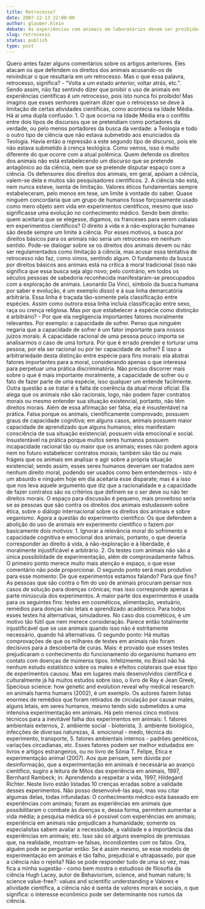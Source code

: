 ```yaml
---
title: Retrocesso?
date: 2007-12-13 22:00:00
author: glauber.klein
debate: As experiências com animais em laboratórios devem ser proibidas?
slug: retrocesso
status: publish 
type: post
---
```


Quero antes fazer alguns comentários sobre os artigos anteriores. Eles atacam os que defendem os direitos dos animais acusando-os de reivindicar o que resultaria em um retrocesso. Mas o que essa palavra, retrocesso, significa? - "Volta a um estado anterior, voltar atrás, etc.". Sendo assim, não faz sentindo dizer que proibir o uso de animais em experiências científicas é um retrocesso, pois isto nunca foi proibido! Mas imagino que esses senhores queiram dizer que o retrocesso se deve à limitação de certas atividades científicas, como acontecia na Idade Média. Há aí uma dupla confusão: 1. O que ocorria na Idade Média era o conflito entre dois tipos de discursos que se pretendiam como portadores da verdade, ou pelo menos portadores da busca da verdade: a Teologia e todo o outro tipo de ciência que não estava submetido aos enunciados da Teologia. Havia então a repressão a este segundo tipo de discurso, pois ele não estava submetido à crença teológica. Como vemos, isso é muito diferente do que ocorre com a atual polêmica. Quem defende os direitos dos animais não está estabelecendo um discurso que se pretende antagônico ao da ciência, nem que se pretende disputar espaço com a ciência. Os defensores dos direitos dos animais, em geral, apóiam a ciência, valem-se dela e muitos são pesquisadores científicos. 2. A ciência não está, nem nunca esteve, isenta de limitação. Valores éticos fundamentais sempre estabeleceram, pelo menos em tese, um limite à vontade do saber. Quase ninguém concordaria que um grupo de humanos fosse forçosamente usado como mero objeto sem vida em experimentos científicos, mesmo que isso significasse uma evolução no conhecimento médico. Sendo bem direito: quem aceitaria que se elegesse, digamos, os franceses para serem cobaias em experimentos científicos? O direito à vida e à não-exploração humanas são desde sempre um limite à ciência. Por esses motivos, a busca por direitos básicos para os animais não seria um retrocesso em nenhum sentido. Pode-se dialogar sobre se os direitos dos animais devem ou não ser regulamentados como limitação à ciência, mas acusar essa tentativa de retrocesso não faz, como vimos, sentindo algum. O fundamento da busca por direitos básicos aos animais está na crítica à moral tradicional (isso não significa que essa busca seja algo novo; pelo contrário, em todos os séculos pessoas de sabedoria reconhecida manifestaram-se preocupados com a exploração de animais. Leonardo Da Vinci, símbolo da busca humana por saber e evolução, é um exemplo disso) e à sua linha demarcatória arbitrária. Essa linha é traçada tão-somente pela classificação entre espécies. Assim como outrora essa linha incluía classificação entre sexo, raça ou crença religiosa. Mas por que estabelecer a espécie como distinção é arbitrário? - Por que ela negligencia importantes fatores moralmente relevantes. Por exemplo: a capacidade de sofrer. Penso que ninguém negaria que a capacidade de sofrer é um fator importante para nossos juízos morais. A capacidade racional de uma pessoa pouco importa se analisarmos o caso de uma tortura. Por que é errado prender e torturar uma pessoa, por ela ser racional ou por ter capacidade de sofrer? É isso a arbitrariedade desta distinção entre espécie para fins morais: ela abstrai fatores importantes para a moral, considerando apenas o que interessa para perpetuar uma prática discriminatória. Não preciso discorrer mais sobre o que é mais importante moralmente, a capacidade de sofrer ou o fato de fazer parte de uma espécie, isso qualquer um entende facilmente. Outra questão a se tratar é a falta de coerência da atual moral oficial: Ela alega que os animais não são racionais, logo, não podem fazer contratos morais ou mesmo entender sua situação existencial, portanto, não têm direitos morais. Além de essa afirmação ser falsa, ela é insustentável na prática. Falsa porque os animais, cientificamente comprovado, possuem graus de capacidade cognitiva; em alguns casos, animais possuem maior capacidade de aprendizado que alguns humanos; eles manifestam consciência de sua situação existencial; possuem vida emocional e social. Insustentável na prática porque muitos seres humanos possuem incapacidade racional tão ou maior que os animais; esses não podem agora nem no futuro estabelecer contratos morais; também são tão ou mais frágeis que os animais em analisar e agir sobre a própria situação existencial; sendo assim, esses seres humanos deveriam ser tratados sem nenhum direito moral, podendo ser usados como bem entendermos - isto é um absurdo e ninguém hoje em dia aceitaria esse disparate; mas é a isso que nos leva aquele argumento que diz que a racionalidade e a capacidade de fazer contratos são os critérios que definem se o ser deve ou não ter direitos morais. O espaço para discussão é pequeno, mais proveitoso seria se as pessoas que são contra os direitos dos animais estudassem sobre ética, sobre o diálogo internacional sobre os direitos dos animais e sobre veganismo. Agora a questão do experimento científico: Os que defendem a abolição do uso de animais em experimento científico o fazem por basicamente dois motivos: 1. Ignorar a relevância moral do sofrimento e capacidade cognitiva e emocional dos animais, portanto, o que deveria corresponder ao direito à vida, à não-exploração e à liberdade, é moralmente injustificável e arbitrário. 2. Os testes com animais não são a única possibilidade de experimentação, além de comprovadamente falhos. O primeiro ponto merece muito mais atenção e espaço, o que esse comentário não pode proporcionar. O segundo ponto será mais produtivo para esse momento: De que experimentos estamos falando? Para que fins? As pessoas que são contra o fim do uso de animais procuram pensar nos casos de solução para doenças crônicas; mas isso corresponde apenas à parte minúscula dos experimentos. A maior parte dos experimentos é usada para os seguintes fins: testes em cosméticos, alimentação, vestuário, remédios para donças não letais e aprendizado acadêmico. Para todos esses testes há alternativas, simuladores. No caso dos cosméticos, é um motivo tão fútil que nem merece consideração. Parece então totalmente injustificável que se use animais quando isso não é estritamente necessário, quando há alternativas. O segundo ponto: Há muitas comprovações de que os milhares de testes em animais não foram decisivos para a descoberta de curas. Mais: é provado que esses testes prejudicaram o conhecimento do funcionamento do organismo humano em contato com doenças de inúmeros tipos. Infelizmente, no Brasil não há nenhum estudo estatístico sobre os males e efeitos colaterais que esse tipo de experimentos causou. Mas em lugares mais desenvolvidos científica e culturalmente já há muitos estudos sobre isso, o livro de Ray e Jean Greek, Specious science: how genetic and evolution reveal why medical research on animals harms humans (2002), é um exemplo. Os autores fazem listas enormes de remédios que foram retirados de circulação por causar males, alguns letais, em seres humanos, mesmo tendo sido submetidos a uma intensiva experimentação em animais. Há pelo menos cinco motivos técnicos para a inevitável falha dos experimentos em animais: 1. fatores ambientais externos, 2. ambiente social - bioterista, 3. ambiente biológico, infecções de diversas naturezas, 4. emocional - medo, técnica do experimento, transporte, 5. fatores ambientais internos - padrões genéticos, variações circadianas, etc. Esses fatores podem ser melhor estudados em livros e artigos estrangeiros, ou no livro de Sônia T. Felipe, Ética e experimentação animal (2007). Aos que pensam, sem dúvida por desinformação, que a experimentação em animais é necessária ao avanço científico, sugiro a leitura de Mitos das experiência em animais, 1997, Bernhard Rambeck; in: Aprendendo a respeitar a vida, 1997, Hildegard Richter. Neste livro estão listadas 10 crenças erradas sobre a validade desses experimentos. Não posso desenvolvê-las aqui, mas vou citar algumas delas, todas infundadas: O conhecimento médico está baseado em experiências com animais; foram as experiências em animais que possibilitaram o combate às doenças e, dessa forma, permitem aumentar a vida média; a pesquisa médica só é possível com experiências em animais; experiência em animais não prejudicam a humanidade; somente os especialistas sabem avaliar a necessidade, a validade e a importância das experiências em animais; etc. Isso são só alguns exemplos de premissas que, na realidade, mostram-se falsas, incondizentes com os fatos. Ora, alguém pode se perguntar então: Se é assim mesmo, se esse modelo de experimentação em animais é tão falho, prejudicial e ultrapassado, por que a ciência não o rejeita? Não se pode responder tudo de uma só vez, mas fica a minha sugestão - como bem mostra o estudioso de filosofia da ciência Hugh Lacey, autor de Behaviorism, science, and human nature; Is science value-free?: values and scientific understanding e Valores e atividade científica, a ciência não é isenta de valores morais e sociais, o que significa: o interesse econômico pode ser determinante nos rumos da ciência.
